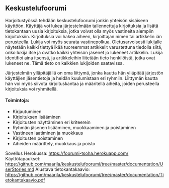 ## Keskustelufoorumi
Harjoitustyössä tehdään keskustelufoorumi jonkin yhteisön sisäiseen käyttöön. Käyttäjä voi lukea järjestelmään tallennettuja kirjoituksia ja lisätä tietokantaan uusia kirjoituksia, jotka voivat olla myös vastineita aiempiin kirjoituksiin. Kirjoituksia voi hakea aiheen, kirjoittajan nimen tai artikkelin iän perusteella. Lukija voi myös seurata vastinepolkua. Oletusarvoisesti lukijalle näytetään kaikki tiettyä ikää tuoreemmat artikkelit varustettuna tiedolla siitä, onko lukija itse ja ovatko kaikki yhteisön jäsenet jo lukeneet artikkelin. Lukija identifioi aina itsensä, ja artikkeleihin liitetään tieto henkilöistä, jotka ovat lukeneet ne. Tämä tieto on kaikkien lukijoiden saatavissa.

Järjestelmän ylläpitäjällä on oma liittymä, jonka kautta hän ylläpitää järjestön käyttäjien jäsentietoja ja heidän kuulumistaan eri ryhmiin. Liittymän kautta hän voi myös siivota kirjoituskantaa ja määritellä aiheita, joiden perusteella kirjoituksia voi ryhmitellä.

#### Toimintoja:

* Kirjautuminen
* Kirjoituksen lisääminen
* Kirjoitusten näyttäminen eri kriteerein
* Ryhmän jäsenen lisääminen, muokkaaminen ja poistaminen
* Vastineen laatiminen ja muokkaus
* Kirjoitusten poistaminen
* Aiheiden määrittely, muokkaus ja poisto

Sovellus Herokussa: https://foorumi-tsoha.herokuapp.com/
Käyttötapaukset: https://github.com/maarila/keskustelufoorumi/tree/master/documentation/UserStories.md
Alustava tietokantakaavio: https://github.com/maarila/keskustelufoorumi/tree/master/documentation/Tietokantakaavio.pdf
